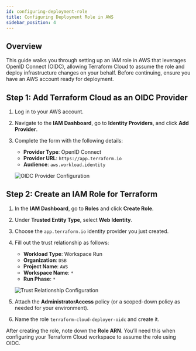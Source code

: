 ```yaml
---
id: configuring-deployment-role
title: Configuring Deployment Role in AWS
sidebar_position: 4
---
```


## Overview

This guide walks you through setting up an IAM role in AWS that leverages OpenID Connect (OIDC), allowing Terraform Cloud to assume the role and deploy infrastructure changes on your behalf. Before continuing, ensure you have an AWS account ready for deployment.

## Step 1: Add Terraform Cloud as an OIDC Provider

1. Log in to your AWS account.
2. Navigate to the **IAM Dashboard**, go to **Identity Providers**, and click **Add Provider**.
3. Complete the form with the following details:

   - **Provider Type**: OpenID Connect
   - **Provider URL**: `https://app.terraform.io`
   - **Audience**: `aws.workload.identity`

   ![OIDC Provider Configuration](/img/projects/devsecops-pipeline-aws/setup/identity_provider.png)

## Step 2: Create an IAM Role for Terraform

1. In the **IAM Dashboard**, go to **Roles** and click **Create Role**.
2. Under **Trusted Entity Type**, select **Web Identity**.
3. Choose the `app.terraform.io` identity provider you just created.
4. Fill out the trust relationship as follows:

   - **Workload Type**: Workspace Run
   - **Organization**: `DSB`
   - **Project Name**: `AWS`
   - **Workspace Name**: `*`
   - **Run Phase**: `*`

   ![Trust Relationship Configuration](/img/projects/devsecops-pipeline-aws/setup/full_web_identity_form.png)

5. Attach the **AdministratorAccess** policy (or a scoped-down policy as needed for your environment).
6. Name the role `terraform-cloud-deployer-oidc` and create it.

After creating the role, note down the **Role ARN**. You’ll need this when configuring your Terraform Cloud workspace to assume the role using OIDC.
